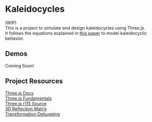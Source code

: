 # Kaleidocycles

(WIP)<br>
This is a project to simulate and design kaleidocycles using Three.js. <br>
It follows the equations explained in [this paper](res/kaleidocycles_theory.pdf) to model 
kaleidocyclic behavior. 

## Demos
Coming Soon!

## Project Resources
[Three.js Docs](https://threejs.org) <br>
[Three.js Fundamentals](https://threejsfundamentals.org) <br>
[Three.js r115 Source](https://github.com/mrdoob/three.js/releases/tag/r115) <br>
[3D Reflection Matrix](https://en.wikipedia.org/wiki/Transformation_matrix#Reflection_2) <br>
[Transformation Debugging](https://www.desmos.com/calculator/a0a1wpo2ib)


